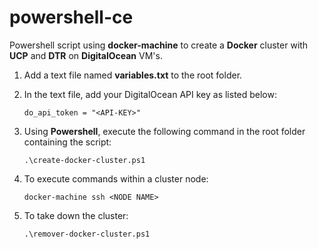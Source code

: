 # powershell-ce
Powershell script using **docker-machine** to create a **Docker** cluster with **UCP** and **DTR** on **DigitalOcean** VM's.
1. Add a text file named **variables.txt** to the root folder.
2. In the text file, add your DigitalOcean API key as listed below:

   `do_api_token = "<API-KEY>"`

3. Using **Powershell**, execute the following command in the root folder containing the script:

   `.\create-docker-cluster.ps1`

4. To execute commands within a cluster node:

   `docker-machine ssh <NODE NAME>`

5. To take down the cluster:

   `.\remover-docker-cluster.ps1`
